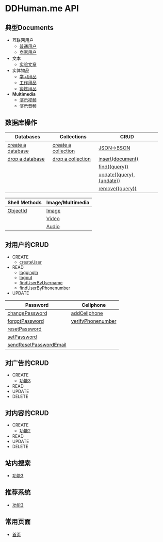 # DDHuman.me API

## 典型Documents

- 互联网用户
	- [普通用户](/chapters/典型Documents/普通用户.md)
	- [商家用户](/chapters/典型Documents/商家用户.md)	
- 文本
	- [实验文章](/chapters/典型Documents/实验文章.md)
- 实体物品
	- [学习用品](/chapters/典型Documents/学习用品.md)
	- [工作用品](/chapters/典型Documents/工作用品.md)
	- [锻炼用品](/chapters/典型Documents/锻炼用品.md)
- **Multimedia**
	- [演示视频](/chapters/典型Documents/演示视频.md)
	- [演示音频](/chapters/典型Documents/演示音频.md)

## 数据库操作

| Databases | Collections | **CRUD** | 
|---------|--------|--------|
|[create a database](/chapters/数据库操作/create-a-database.md)|[create a collection](/chapters/数据库操作/create-a-collection.md)|[JSON->BSON](/chapters/数据库操作/JSON-BSON.md)|
|[drop a database](/chapters/数据库操作/drop-a-database.md)|[drop a collection](/chapters/数据库操作/drop-a-collection.md)|[insert(document)](/chapters/数据库操作/insert(document).md)|
|||[find((query))](/chapters/数据库操作/find((query)).md)|
|||[update((query),(update))](/chapters/数据库操作/update((query),(update)).md)|
|||[remove((query))](/chapters/数据库操作/remove((query)).md)|

| Shell Methods | **Image/Multimedia** | 
|---------|--------|
|[ObjectId](/chapters/数据库操作/ObjectId.md)|[Image](/chapters/数据库操作/Image.md)|
||[Video](/chapters/数据库操作/Video.md)|
||[Audio](/chapters/数据库操作/Audio.md)|

## 对用户的CRUD
- CREATE
  - [createUser](/chapters/对用户的CRUD/createUser.md)
- READ
  - [loggingIn](/chapters/对用户的CRUD/loggingIn.md)
  - [logout](/chapters/对用户的CRUD/logout.md)
  - [findUserByUsername](/chapters/对用户的CRUD/findUserByUsername.md)
  - [findUserByPhonenumber](/chapters/对用户的CRUD/findUserByPhonenumber.md)
- UPDATE

| Password | Cellphone | 
|---------|--------|
|[changePassword](/chapters/对用户的CRUD/changePassword.md)|[addCellphone](/chapters/对用户的CRUD/addCellphone.md)|
|[forgotPassword](/chapters/对用户的CRUD/forgotPassword.md)|[verifyPhonenumber](/chapters/对用户的CRUD/verifyPhonenumber.md)|
|[resetPassword](/chapters/对用户的CRUD/resetPassword.md)||
|[setPassword](/chapters/对用户的CRUD/setPassword.md)||
|[sendResetPasswordEmail](/chapters/对用户的CRUD/sendResetPasswordEmail.md)||

## 对广告的CRUD
- CREATE
  - [功能3](/chapters/对广告的CRUD/功能3.md)
- READ
- UPDATE
- DELETE

## 对内容的CRUD
- CREATE
  - [功能2](/chapters/对内容的CRUD/功能2.md)
- READ
- UPDATE
- DELETE

## 站内搜索
- [功能3](/chapters/站内搜索/功能3.md)

## 推荐系统
- [功能3](/chapters/推荐搜索/功能3.md)

## 常用页面
- [首页](/chapters/常用页面/首页.md)